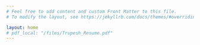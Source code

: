 ```yaml
---
# Feel free to add content and custom Front Matter to this file.
# To modify the layout, see https://jekyllrb.com/docs/themes/#overriding-theme-defaults

layout: home
# pdf_local: "/files/Trupesh_Resume.pdf"
---
```

<!-- {% pdf {{ page.pdf_local }} no_link %} -->
